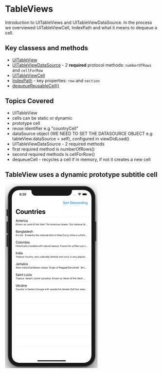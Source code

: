 # TableViews

Introduction to UITableViews and UITableViewDataSource. In the process we overviewed UITableViewCell, IndexPath and what it means to dequeue a cell.

## Key classess and methods 

* [UITableView](https://developer.apple.com/documentation/uikit/uitableview)   
* [UITableViewDataSource](https://developer.apple.com/documentation/uikit/uitableviewdatasource) - 2 **required** protocol methods: `numberOfRows` and `cellForRow`   
* [UITableViewCell](https://developer.apple.com/documentation/uikit/uitableviewcell)   
* [IndexPath](https://developer.apple.com/documentation/foundation/indexpath) - key properties: `row` and `section`
* [dequeueReusableCell()](https://developer.apple.com/documentation/uikit/uitableview/1614891-dequeuereusablecell)   


## Topics Covered

 * UITableView
 * cells can be static or dynamic
 * prototype cell
 * reuse identifier e.g "countryCell"
 * dataSource object (WE NEED TO SET THE DATASOURCE OBJECT e.g tableView.dataSource = self), configured in viewDidLoad()
 * UITableViewDataSource - 2 required methods
 * first required method is numberOfRows()
 * second required methods is cellForRow()
 * dequeueCell - recycles a cell if in memory, if not it creates a new cell
 
 ## TableView uses a dynamic prototype subtitle cell
 
 ![tableview 1](Assets/tableview-1.png)
